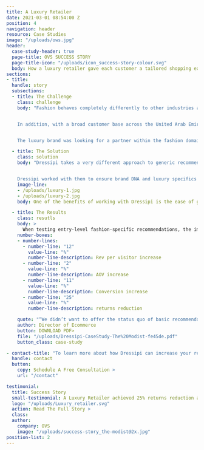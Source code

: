 ```yaml
---
title: A Luxury Retailer
date: 2021-03-01 08:54:00 Z
position: 4
navigation: header
resource: Case Studies
image: "/uploads/ows.jpg"
header:
  case-study-header: true
  page-title: OVS SUCCESS STORY
  page-title-icon: "/uploads/icon_success-story-colour.svg"
  body: How a luxury retailer gave each customer a tailored shopping experience and delivered an extra 12% increase in Revenue Per Visitor and 25% reduction in Returns
sections:
- title: 
  handle: story
  subsections:
  - title: The Challenge
    class: challenge
    body: "Fashion behaves completely differently to other industries and, beyond that, customer expectations of the luxury market are different to that of the high street.


    In addition, with a broad customer base across the United Arab Emirates and Europe, providing recommendations was going to be particularly complex with the inclusion of both modest and non-modest dressers. Recommendations had to be suitable depending on the need of each customer.


    The luxury brand was looking for a partner within the fashion domain with which they could deliver the best possible shopping and dressing experience that went beyond the basics to enable a more predictive offering both in terms of the products and outfits a customer sees."

  - title: The Solution
    class: solution
    body: "Dressipi takes a very different approach to generic recommendation providers so were able to enable each customer to have their own tailored shopping experience throughout their journey based on their individual needs and preferences. 


    Dressipi worked with them to ensure brand DNA and luxury specifics were included in the recommendations. When styling a modest dresser, specific rules enabled layering pieces to be combined with immodest garment features. When styling a non-modest dresser, there were completely different outfit combinations."
    image-line:
    - /uploads/luxury-1.jpg
    - /uploads/luxury-2.jpg
    body: One of the benefits of working with Dressipi is the ease of getting the recommendations up and running and the high level of support dedicated throughout. This ensures clients get to see the benefits of the solution on an ongoing basis. 

  - title: The Results
    class: resutls
    body: >
      When testing entry-level fashion-specific recommendations, the improvements were  beyond all expectations. Dressipi outperformed the brand’s incumbent recommendation provider in all core metrics:
    number-boxes:
    - number-lines:
      - number-line: "12"
        value-line: "%"
        number-line-description: Rev per visitor increase
      - number-line: "2"
        value-line: "%"
        number-line-description: AOV increase
      - number-line: "11"
        value-line: "%"
        number-line-description: Conversion increase
      - number-line: "25"
        value-line: "%"
        number-line-description: returns reduction

    quote: "“We didn’t want to offer the status quo of basic recommendations. We wanted to go beyond that and truly predict what our customers were looking for at an individual level. We wanted a partner that went the extra mile, truly understood the fashion domain and would work with us to innovate and create unique experiences that were in line with our brand DNA. Dressipi delivers on all of this and allows us to offer our customers a truly personalised experience, which is a key part of our strategy.”"
    author: Director of Ecommerce
    button: DOWNLOAD PDF>
    file: "/uploads/Dressipi-CaseStudy-The%20Modist-fe45de.pdf"
    button_class: case-study

- contact-title: "To learn more about how Dressipi can increase your revenue and reduce returns with recommendations suitable for each and every customer and always inline with your brand DNA, please get in touch today."
  handle: contact
  button:
    copy: Schedule A Free Consultation >
    url: "/contact"

testimonial:
  title: Success Story
  small-testimonial: A Luxury Retailer achieved 25% returns reduction and 11% conversion increase
  logo: "/uploads/Luxury_retailer.svg"
  action: Read The Full Story >
  class: 
  author:
    company: OVS
    image: "/uploads/success-story_the-modist@2x.jpg"
position-list: 2
---
```

